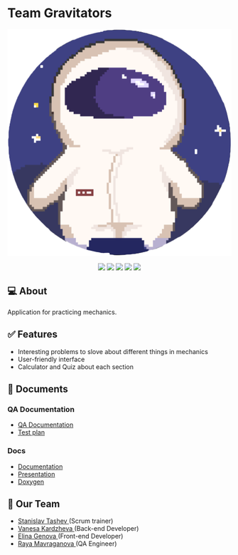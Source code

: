 # Team Gravitators

<p align = "center">
  <img src = "Image/Logo.png" width="550px">
</p>

<p align = "center">
   <img src = "https://img.shields.io/github/languages/count/SMTashev20/gravitators?style=for-the-badge">
   <img src = "https://img.shields.io/github/contributors/SMTashev20/gravitators?style=for-the-badge">
   <img src = "https://img.shields.io/github/repo-size/SMTashev20/gravitators?style=for-the-badge">
   <img src = "https://img.shields.io/github/last-commit/SMTashev20/gravitators?style=for-the-badge">
   <img src = "https://img.shields.io/github/languages/top/SMTashev20/gravitators?style=for-the-badge">


<br>

## 💻 About
Application for practicing mechanics.

## ✅ Features

- Interesting problems to slove about different things in mechanics
- User-friendly interface
- Calculator and Quiz about each section


## 📄 Documents
### QA Documentation
  - [QA Documentation](https://codingburgas-my.sharepoint.com/:x:/g/personal/smtashev20_codingburgas_bg/Ecrd_m4S2kBKpss5TO_FWKwBXhatldZY82F0dBKy2u-u_w?e=hNp1eW)
  - [Test plan](https://codingburgas-my.sharepoint.com/:w:/g/personal/rzmavraganova20_codingburgas_bg/EeVhfgnlOPlNmEVboHsmdscB75nQCp8gnZ80xsHMW4ywpA?e=w7ZIR)
### Docs
- [Documentation](https://codingburgas-my.sharepoint.com/:w:/g/personal/smtashev20_codingburgas_bg/EdTqM0a8r9pIjn9tQe_Tv4oB-Zvg1AMdNjPzSbMeK9z1eQ?e=jezRBE)
- [Presentation](https://codingburgas-my.sharepoint.com/:p:/g/personal/smtashev20_codingburgas_bg/EQD-zvML-VlCgcbjCCFjlDIBq4T9opb6jnAPeHCmkWke4g?e=5Q1kJw)
- [Doxygen](href="")


## 🧒 Our Team

- <a href = "https://github.com/SMTashev20"> Stanislav Tashev </a> (Scrum trainer)
- <a href = "https://github.com/VZKardzheva20"> Vanesa Kardzheva </a> (Back-end Developer)
- <a href = "https://github.com/ESGenova20"> Elina Genova </a> (Front-end Developer)
- <a href = "https://github.com/RZMavraganova20"> Raya Mavraganova </a> (QA Engineer)
